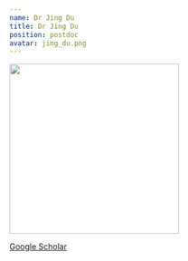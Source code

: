 ```yaml
---
name: Dr Jing Du
title: Dr Jing Du
position: postdoc
avatar: jing_du.png
---
```


<img width="300" src="{{site.baseurl}}/images/people/{{page.avatar}}" data-action="zoom">

<i class="fa fa-bar-chart"></i> [Google Scholar](https://scholar.google.com.au/citations?hl=en&user=Ene4wqEAAAAJ)
<br>
<!-- <i class="fa fa-home"></i> [Homepage](https://) -->
